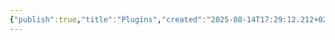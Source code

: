 ```yaml
---
{"publish":true,"title":"Plugins","created":"2025-08-14T17:29:12.212+02:00","modified":"2025-08-14T17:29:12.213+02:00","cssclasses":""}
---
```


